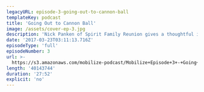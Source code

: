 ```yaml
---
legacyURL: episode-3-going-out-to-cannon-ball
templateKey: podcast
title: 'Going Out to Cannon Ball'
image: /assets/cover-ep-3.jpg
description: 'Nick Panken of Spirit Family Reunion gives a thoughtful interview about resistance, vulnerability and honesty, and his protest song: Going Out To Cannon Ball.'
date: '2017-03-23T03:11:13.716Z'
episodeType: 'full'
episodeNumber: 3
url: >-
  https://s3.amazonaws.com/mobilize-podcast/Mobilize+Episode+3+-+Going+Out+To+Cannon+Ball.mp3
length: '40143744'
duration: '27:52'
explicit: 'no'
---
```

